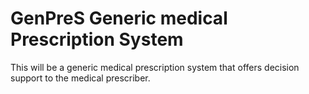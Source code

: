 # GenPreS Generic medical Prescription System

This will be a generic medical prescription system that offers decision support to the medical prescriber.

